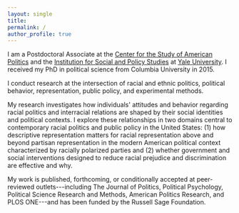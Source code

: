 ```yaml
---
layout: single
title:
permalink: /
author_profile: true
---
```


I am a Postdoctoral Associate at the [Center for the Study of American Politics](http://csap.yale.edu/) and the [Institution for Social and Policy Studies](http://isps.yale.edu/) at [Yale University](http://www.yale.edu/). I received my PhD in political science from Columbia University in 2015.

I conduct research at the intersection of racial and ethnic politics, political behavior, representation, public policy, and experimental methods. 

My research investigates how individuals' attitudes and behavior regarding racial politics and interracial relations are shaped by their social identities and political contexts. I explore these relationships in two domains central to contemporary racial politics and public policy in the United States: (1) how descriptive representation matters for racial representation above and beyond partisan representation in the modern American political context characterized by racially polarized parties and (2) whether government and social interventions designed to reduce racial prejudice and discrimination are effective and why.

My work is published, forthcoming, or conditionally accepted at peer-reviewed outlets---including The Journal of Politics, Political Psychology, Political Science Research and Methods, American Politics Research, and PLOS ONE---and has been funded by the Russell Sage Foundation.